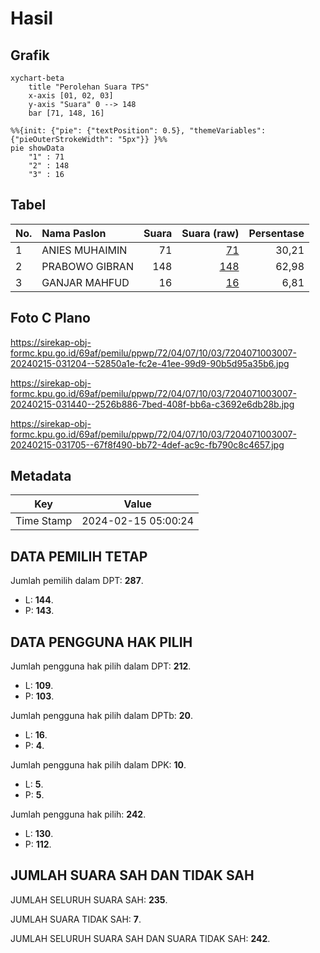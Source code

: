 # Hasil

## Grafik

```mermaid
xychart-beta
    title "Perolehan Suara TPS"
    x-axis [01, 02, 03]
    y-axis "Suara" 0 --> 148
    bar [71, 148, 16]
```

```mermaid
%%{init: {"pie": {"textPosition": 0.5}, "themeVariables": {"pieOuterStrokeWidth": "5px"}} }%%
pie showData
    "1" : 71
    "2" : 148
    "3" : 16
```

## Tabel

| No. | Nama Paslon    | Suara | Suara (raw) | Persentase |
|:--- |:-------------- | -----:| -----------:| ----------:|
| 1   | ANIES MUHAIMIN | 71    | [71][p-1]   | 30,21      |
| 2   | PRABOWO GIBRAN | 148   | [148][p-2]  | 62,98      |
| 3   | GANJAR MAHFUD  | 16    | [16][p-3]   | 6,81       |


[p-1]: https://github.com/gigit-pemilu/pemilu-2024-72-sulawesi-tengah/blob/main/pilpres/hitung-suara/sub/72-sulawesi-tengah/sub/04-toli-toli/sub/07-baolan/sub/1003-tuweley/sub/007-tps/sub/paslon-1.txt
[p-2]: https://github.com/gigit-pemilu/pemilu-2024-72-sulawesi-tengah/blob/main/pilpres/hitung-suara/sub/72-sulawesi-tengah/sub/04-toli-toli/sub/07-baolan/sub/1003-tuweley/sub/007-tps/sub/paslon-2.txt
[p-3]: https://github.com/gigit-pemilu/pemilu-2024-72-sulawesi-tengah/blob/main/pilpres/hitung-suara/sub/72-sulawesi-tengah/sub/04-toli-toli/sub/07-baolan/sub/1003-tuweley/sub/007-tps/sub/paslon-3.txt

## Foto C Plano

https://sirekap-obj-formc.kpu.go.id/69af/pemilu/ppwp/72/04/07/10/03/7204071003007-20240215-031204--52850a1e-fc2e-41ee-99d9-90b5d95a35b6.jpg

https://sirekap-obj-formc.kpu.go.id/69af/pemilu/ppwp/72/04/07/10/03/7204071003007-20240215-031440--2526b886-7bed-408f-bb6a-c3692e6db28b.jpg

https://sirekap-obj-formc.kpu.go.id/69af/pemilu/ppwp/72/04/07/10/03/7204071003007-20240215-031705--67f8f490-bb72-4def-ac9c-fb790c8c4657.jpg


## Metadata

| Key        | Value               |
| ---------- | ------------------- |
| Time Stamp | 2024-02-15 05:00:24 |


## DATA PEMILIH TETAP

Jumlah pemilih dalam DPT: **287**.
 * L: **144**.
 * P: **143**.

## DATA PENGGUNA HAK PILIH

Jumlah pengguna hak pilih dalam DPT: **212**.
 * L: **109**.
 * P: **103**.

Jumlah pengguna hak pilih dalam DPTb: **20**.
 * L: **16**.
 * P: **4**.

Jumlah pengguna hak pilih dalam DPK: **10**.
 * L: **5**.
 * P: **5**.

Jumlah pengguna hak pilih: **242**.
 * L: **130**.
 * P: **112**.

## JUMLAH SUARA SAH DAN TIDAK SAH

JUMLAH SELURUH SUARA SAH: **235**.

JUMLAH SUARA TIDAK SAH: **7**.

JUMLAH SELURUH SUARA SAH DAN SUARA TIDAK SAH: **242**.


